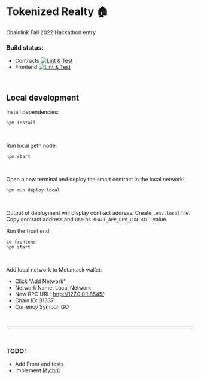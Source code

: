# Tokenized Realty 🏠

Chainlink Fall 2022 Hackathon entry

### Build status:

- Contracts
  [![Lint & Test](https://github.com/sonicsmith/tokenized-realty/actions/workflows/lint-and-test-contracts.yml/badge.svg)](https://github.com/sonicsmith/tokenized-realty/actions/workflows/lint-and-test-contracts.yml)
- Frontend
  [![Lint & Test](https://github.com/sonicsmith/tokenized-realty/actions/workflows/lint-and-test-frontend.yml/badge.svg)](https://github.com/sonicsmith/tokenized-realty/actions/workflows/lint-and-test-frontend.yml)

<br>

## Local development

Install dependencies:

```shell
npm install
```

<br>

Run local geth node:

```shell
npm start
```

<br>

Open a new terminal and deploy the smart contract in the local network:

```shell
npm run deploy:local
```

<br>

Output of deployment will display contract address.
Create `.env.local` file.
Copy contract address and use as `REACT_APP_DEV_CONTRACT` value.

Run the front end:

```shell
cd frontend
npm start
```

<br>

Add local network to Metamask wallet:

- Click "Add Network"
- Network Name: Local Network
- New RPC URL: http://127.0.0.1:8545/
- Chain ID: 31337
- Currency Symbol: GO

<br>

---

<br>

### TODO:

- Add Front end tests
- Implement [Mythril](https://github.com/ConsenSys/mythril)
